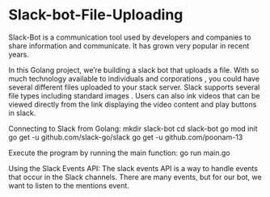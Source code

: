 # Slack-bot-File-Uploading

Slack-Bot is a communication tool used by developers and companies to share information and communicate. It has grown very popular in recent years.

In this Golang project, we’re building a slack bot that uploads a file.
With so much technology available to individuals and corporations , you could have several different files uploaded to your stack server. Slack supports several file
types including standard images . Users can also ink videos that can be viewed directly from the link displaying the video content and play buttons in slack.

Connecting to Slack from Golang:
mkdir slack-bot
cd slack-bot
go mod init
go get -u github.com/slack-go/slack
go get -u github.com/poonam-13

Execute the program by running the main function:
go run main.go

Using the Slack Events API:
The slack events API is a way to handle events that occur in the Slack channels. There are many events, but for our bot, we want to listen to the mentions event.
